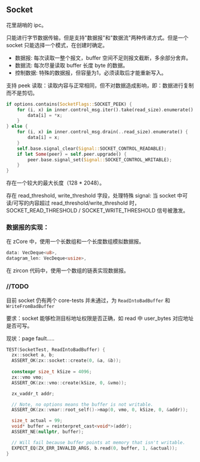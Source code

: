 ## Socket

花里胡哨的 ipc。

只能进行字节数据传输，但是支持"数据报"和"数据流"两种传递方式。但是一个 socket 只能选择一个模式，在创建时确定。

* 数据报: 每次读取一整个报文，buffer 空间不足则报文截断，多余部分舍弃。
* 数据流: 每次尽量读取 buffer 长度 byte 的数据。
* 控制数据: 特殊的数据报，但容量为1，必须读取后才能重新写入。

支持 peek 读取：读取内容与正常相同，但不对数据造成影响，即：数据进行复制而不是剪切。

```rust
if options.contains(SocketFlags::SOCKET_PEEK) {
    for (i, x) in inner.control_msg.iter().take(read_size).enumerate() {
        data[i] = *x;
    }
} else {
    for (i, x) in inner.control_msg.drain(..read_size).enumerate() {
        data[i] = x;
    }
    self.base.signal_clear(Signal::SOCKET_CONTROL_READABLE);
    if let Some(peer) = self.peer.upgrade() {
        peer.base.signal_set(Signal::SOCKET_CONTROL_WRITABLE);
    }
}
```

存在一个较大的最大长度（128 * 2048）。

存在 read_threshold, write_threshold 字段，处理特殊 signal: 当 socket 中可读/可写的内容超过 read_threshold/write_threshold 时，SOCKET_READ_THRESHOLD / SOCKET_WRITE_THRESHOLD 信号被激发。

### 数据报的实现：

在 zCore 中，使用一个长数组和一个长度数组模拟数据报。

```rust
data: VecDeque<u8>,
datagram_len: VecDeque<usize>,
```

在 zircon 代码中，使用一个数组的链表实现数据报。

### //TODO

目前 socket 仍有两个 core-tests 并未通过，为 `ReadIntoBadBuffer` 和 `WriteFromBadBuffer`

要求：socket 能够检测目标地址权限是否正确，如 read 中 user_bytes 对应地址是否可写。

现状：page fault.....

```c
TEST(SocketTest, ReadIntoBadBuffer) {
  zx::socket a, b;
  ASSERT_OK(zx::socket::create(0, &a, &b));
  
  constexpr size_t kSize = 4096;
  zx::vmo vmo;
  ASSERT_OK(zx::vmo::create(kSize, 0, &vmo));

  zx_vaddr_t addr;

  // Note, no options means the buffer is not writable.
  ASSERT_OK(zx::vmar::root_self()->map(0, vmo, 0, kSize, 0, &addr));

  size_t actual = 99;
  void* buffer = reinterpret_cast<void*>(addr);
  ASSERT_NE(nullptr, buffer);

  // Will fail because buffer points at memory that isn't writable.
  EXPECT_EQ(ZX_ERR_INVALID_ARGS, b.read(0, buffer, 1, &actual));
}
```



